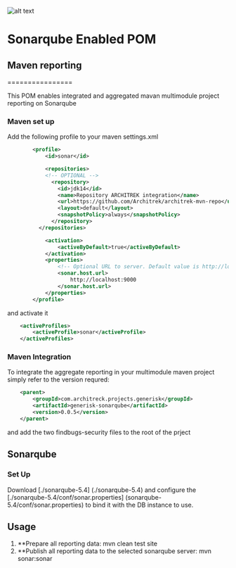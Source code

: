 ![alt text](https://lh4.googleusercontent.com/16I7CeXKB-SrCmml5asljMWN4aVQWmX-AjiCieFHrOIoKrPl2TOwxU0L9OMqm0yiwmZqquIVQ4dPkpbSZGtuaCliBvl_ShQu6Q68HGwFrpN5lb-e2FGDyVJRokkBtcCSevWAaZ79pVCmzOoC3DBKyFulcgJmxeYnYqOLE5Kv2AFnYIiCSHvowAl3b7dDebqn2nZBtXzksO72JpuvzDDlKGS0WNmbm9YjqfgI5A8lxvJ2KyMrbNQfVepW-_koKqm9nL9zsktol8E51irAIw2CAzfsxFKhq_eIuklJ0L_zvK7f4DKEfB5TpzZ9K2rv-TLImZa2k7RmAQgMbpoDOsDrFGlgKGIRY6l2NRQpuuFt-iDGcZ-e3Mi6JlRhVT5kuI5a3KBS6pzw5K-LOyxEsWcEDPWGOOZFTLT5VGUxD6hpVOs3Gn2p26L3w22WqwQoXwfarRN93-7NX6J_wVOcLq90BpIAHnEbGqGvqc-833WN6JnbEVZiurgYddqnDX9hQ7zkYxW4c0tRBWUZvDIHcv1w4C0DHH8SYOJ97se1hsZN8fA0BAoyuipYdQ=s1439-w1439-h199-no "© Andreetto Consulting")


# Sonarqube Enabled POM

## Maven reporting
================

This POM enables integrated and aggregated mavan multimodule project reporting on Sonarqube

### Maven set up

Add the following profile to your maven settings.xml

```XML
        <profile>
            <id>sonar</id>

            <repositories>
            <!-- OPTIONAL -->
              <repository>
                <id>jdk14</id>
                <name>Repository ARCHITREK integration</name>
                <url>https://github.com/Architrek/architrek-mvn-repo</url>
                <layout>default</layout>
                <snapshotPolicy>always</snapshotPolicy>
              </repository>
          </repositories>

            <activation>
                <activeByDefault>true</activeByDefault>
            </activation>
            <properties>
                <!-- Optional URL to server. Default value is http://localhost:9000 -->
                <sonar.host.url>
                    http://localhost:9000
                </sonar.host.url>
            </properties>
        </profile>
```

and activate it

```XML
    <activeProfiles>
        <activeProfile>sonar</activeProfile>
    </activeProfiles>
```

### Maven Integration
To integrate the aggregate reporting in your multimodule maven project simply refer to the version requred:


```XML
    <parent>
        <groupId>com.architreck.projects.generisk</groupId>
        <artifactId>generisk-sonarqube</artifactId>
        <version>0.0.5</version>
    </parent>
```
and add the two findbugs-security files to the root of the prject

## Sonarqube

### Set Up
Download [./sonarqube-5.4] (./sonarqube-5.4) and configure the [./sonarqube-5.4/conf/sonar.properties] (sonarqube-5.4/conf/sonar.properties) to bind it with the DB instance to use.

## Usage

1. **Prepare all reporting data: mvn clean test site
2. **Publish all reporting data to the selected sonarqube server: mvn sonar:sonar
